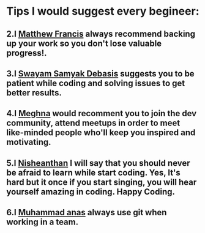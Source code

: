 # Tips I would suggest every begineer:

<!-- Follow the following format to maintain uniformity:
 
  ## 1.I [Abhushan Adhikari Joshi](https://github.com/abhu-A-J) suggests you that it's okay to make mistakes and fail miserably because with time you're only going to get better.As we all know failures are the stepping stones of success. 
-->

## 2.I [Matthew Francis](https://github.com/mafro28) always recommend backing up your work so you don't lose valuable progress!.   

## 3.I [Swayam Samyak Debasis](https://github.com/Swayamsvk) suggests you to be patient while coding and solving issues to get better results.   

## 4.I [Meghna]() would recomment you to join the dev community, attend meetups in order to meet like-minded people who'll keep you inspired and motivating.

## 5.I [Nisheanthan](https://github.com/Nisheanthan) I will say that you should never be afraid to learn while start coding. Yes, It's hard but it once if you start singing, you will hear yourself amazing in coding. Happy Coding.
## 6.I [Muhammad anas](https://github.com/muhammadanas759) always use git when working in a team. 
